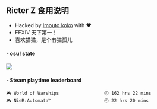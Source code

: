 ## Ricter Z 食用说明
- Hacked by [Imouto koko](https://osu.ppy.sh/users/7679162) with ❤️
- FFXIV 天下第一！
- 喜欢猫猫，是个冇猫孤儿

#### - osu! state
![](http://97.64.19.89:8080/api/v1/stat/4448675)

<!-- steam-box start -->
#### - Steam playtime leaderboard
```text
🎮 World of Warships                 🕘 162 hrs 22 mins
🎮 NieR:Automata™                    🕘 22 hrs 20 mins
```
<!-- Powered by https://github.com/YouEclipse/steam-box . -->
<!-- steam-box end -->
